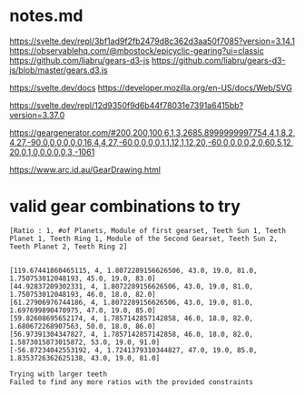 # notes.md

https://svelte.dev/repl/3bf1ad9f2fb2479d8c362d3aa50f7085?version=3.14.1
https://observablehq.com/@mbostock/epicyclic-gearing?ui=classic
https://github.com/liabru/gears-d3-js
https://github.com/liabru/gears-d3-js/blob/master/gears.d3.js

https://svelte.dev/docs
https://developer.mozilla.org/en-US/docs/Web/SVG


https://svelte.dev/repl/12d9350f9d6b44f78031e7391a6415bb?version=3.37.0

https://geargenerator.com/#200,200,100,6,1,3,2685.8999999997754,4,1,8,2,4,27,-90,0,0,0,0,0,0,16,4,4,27,-60,0,0,0,0,1,1,12,1,12,20,-60,0,0,0,0,2,0,60,5,12,20,0,1,0,0,0,0,0,3,-1061

https://www.arc.id.au/GearDrawing.html



# valid gear combinations to try
```
[Ratio : 1, #of Planets, Module of first gearset, Teeth Sun 1, Teeth Planet 1, Teeth Ring 1, Module of the Second Gearset, Teeth Sun 2, Teeth Planet 2, Teeth Ring 2]


[119.67441860465115, 4, 1.8072289156626506, 43.0, 19.0, 81.0, 1.750753012048193, 45.0, 19.0, 83.0]
[44.92837209302331, 4, 1.8072289156626506, 43.0, 19.0, 81.0, 1.750753012048193, 46.0, 18.0, 82.0]
[61.27906976744186, 4, 1.8072289156626506, 43.0, 19.0, 81.0, 1.697699890470975, 47.0, 19.0, 85.0]
[59.82608695652174, 4, 1.7857142857142858, 46.0, 18.0, 82.0, 1.680672268907563, 50.0, 18.0, 86.0]
[56.97391304347827, 4, 1.7857142857142858, 46.0, 18.0, 82.0, 1.5873015873015872, 53.0, 19.0, 91.0]
[-56.87234042553192, 4, 1.7241379310344827, 47.0, 19.0, 85.0, 1.8353726362625138, 43.0, 19.0, 81.0]
                                                                            Trying with larger teeth 
Failed to find any more ratios with the provided constraints
```



